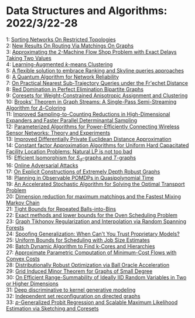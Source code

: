 # Data Structures and Algorithms: 2022/3/22-28  
1: [Sorting Networks On Restricted Topologies](https://doi.org/10.48550/arXiv.1612.06473)  
2: [New Results On Routing Via Matchings On Graphs](https://doi.org/10.48550/arXiv.1706.09355)  
3: [Approximating the $2$-Machine Flow Shop Problem with Exact Delays Taking  Two Values](https://doi.org/10.48550/arXiv.1711.00081)  
4: [Learning-Augmented $k$-means Clustering](https://doi.org/10.48550/arXiv.2110.14094)  
5: [A flexible solution to embrace Ranking and Skyline queries approaches](https://doi.org/10.48550/arXiv.2203.09271)  
6: [A Quantum Algorithm for Network Reliability](https://doi.org/10.48550/arXiv.2203.10201)  
7: [On Practical Nearest Sub-Trajectory Queries under the Fr\'echet Distance](https://doi.org/10.48550/arXiv.2203.10364)  
8: [Red Domination in Perfect Elimination Bipartite Graphs](https://doi.org/10.48550/arXiv.2203.10630)  
9: [Coresets for Weight-Constrained Anisotropic Assignment and Clustering](https://doi.org/10.48550/arXiv.2203.10864)  
10: [Brooks' Theorem in Graph Streams: A Single-Pass Semi-Streaming Algorithm  for $\Delta$-Coloring](https://doi.org/10.48550/arXiv.2203.10984)  
11: [Improved Sampling-to-Counting Reductions in High-Dimensional Expanders  and Faster Parallel Determinantal Sampling](https://doi.org/10.48550/arXiv.2203.11190)  
12: [Parameterized Algorithms for Power-Efficiently Connecting Wireless  Sensor Networks: Theory and Experiments](https://doi.org/10.48550/arXiv.1706.03177)  
13: [Improved Differentially Private Euclidean Distance Approximation](https://doi.org/10.48550/arXiv.2203.11561)  
14: [Constant factor Approximation Algorithms for Uniform Hard Capacitated  Facility Location Problems: Natural LP is not too bad](https://doi.org/10.48550/arXiv.1606.08022)  
15: [Efficient Isomorphism for $S_d$-graphs and $T$-graphs](https://doi.org/10.48550/arXiv.1907.01495)  
16: [Online Adversarial Attacks](https://doi.org/10.48550/arXiv.2103.02014)  
17: [On Explicit Constructions of Extremely Depth Robust Graphs](https://doi.org/10.48550/arXiv.2110.04190)  
18: [Planning in Observable POMDPs in Quasipolynomial Time](https://doi.org/10.48550/arXiv.2201.04735)  
19: [An Accelerated Stochastic Algorithm for Solving the Optimal Transport  Problem](https://doi.org/10.48550/arXiv.2203.00813)  
20: [Dimension reduction for maximum matchings and the Fastest Mixing Markov  Chain](https://doi.org/10.48550/arXiv.2203.03858)  
21: [Tight Bounds for Repeated Balls-into-Bins](https://doi.org/10.48550/arXiv.2203.12400)  
22: [Exact methods and lower bounds for the Oven Scheduling Problem](https://doi.org/10.48550/arXiv.2203.12517)  
23: [Graph Tikhonov Regularization and Interpolation via Random Spanning  Forests](https://doi.org/10.48550/arXiv.2011.10450)  
24: [Spoofing Generalization: When Can't You Trust Proprietary Models?](https://doi.org/10.48550/arXiv.2106.08393)  
25: [Uniform Bounds for Scheduling with Job Size Estimates](https://doi.org/10.48550/arXiv.2110.00633)  
26: [Batch Dynamic Algorithm to Find k-Cores and Hierarchies](https://doi.org/10.48550/arXiv.2203.13095)  
27: [Approximate Parametric Computation of Minimum-Cost Flows with Convex  Costs](https://doi.org/10.48550/arXiv.2203.13146)  
28: [Distributionally Robust Optimization via Ball Oracle Acceleration](https://doi.org/10.48550/arXiv.2203.13225)  
29: [Grid Induced Minor Theorem for Graphs of Small Degree](https://doi.org/10.48550/arXiv.2203.13233)  
30: [On Efficient Range-Summability of Ideally IID Random Variables in Two or  Higher Dimensions](https://doi.org/10.48550/arXiv.2110.07753)  
31: [Deep discriminative to kernel generative modeling](https://doi.org/10.48550/arXiv.2201.13001)  
32: [Independent set reconfiguration on directed graphs](https://doi.org/10.48550/arXiv.2203.13435)  
33: [$p$-Generalized Probit Regression and Scalable Maximum Likelihood  Estimation via Sketching and Coresets](https://doi.org/10.48550/arXiv.2203.13568)  